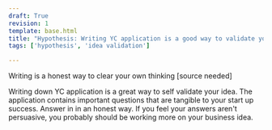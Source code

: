 ```yaml
---
draft: True
revision: 1
template: base.html
title: "Hypothesis: Writing YC application is a good way to validate your idea" 
tags: ['hypothesis', 'idea validation']

---
```


Writing is a honest way to clear your own thinking [source needed]

Writing down YC application is a great way to self validate your idea. The application contains important questions that are tangible to your start up success. Answer in in an honest way. If you feel your answers aren't persuasive, you probably should be working more on your business idea.


